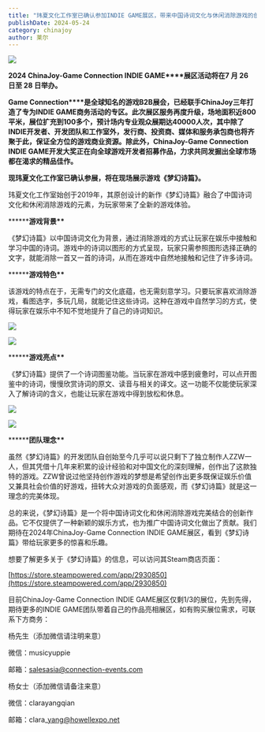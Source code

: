 ```yaml
---
title: "玮夏文化工作室已确认参加INDIE GAME展区，带来中国诗词文化与休闲消除游戏的创新结合——《梦幻诗篇》"
publishDate: 2024-05-24
category: chinajoy
author: 莱尔
---
```


![](https://ec-net-1251389766.cos.ap-shanghai.myqcloud.com/wp-content/uploads/2024/05/20240524132300545-1024x435.jpg)

**2024 ChinaJoy-Game Connection INDIE GAME****展区活动将在7 月 26 日至 28 日举办。**

**Game Connection****是全球知名的游戏B2B展会，已经联手ChinaJoy三年打造了专为INDIE GAME商务活动的专区。此次展区服务再度升级，场地面积近800平米，展位扩充到100多个，预计场内专业观众展期达40000人次，其中除了INDIE开发者、开发团队和工作室外，发行商、投资商、媒体和服务承包商也将齐聚于此，保证全方位的游戏商业资源。除此外，ChinaJoy-Game Connection INDIE GAME开发大奖正在向全球游戏开发者招募作品，力求共同发掘出全球市场都在渴求的精品佳作。**

**现玮夏文化工作室已确认参展，将在现场展示游戏《梦幻诗篇》。**

玮夏文化工作室始创于2019年，其原创设计的新作《梦幻诗篇》融合了中国诗词文化和休闲消除游戏的元素，为玩家带来了全新的游戏体验。

**\*\*****游戏背景\*\***

《梦幻诗篇》以中国诗词文化为背景，通过消除游戏的方式让玩家在娱乐中接触和学习中国的诗词。游戏中的诗词以图形的方式呈现，玩家只需参照图形选择正确的文字，就能消除一首又一首的诗词，从而在游戏中自然地接触和记住了许多诗词。

**\*\*****游戏特色\*\***

该游戏的特点在于，无需专门的文化底蕴，也无需刻意学习。只要玩家喜欢消除游戏，看图选字，多玩几局，就能记住这些诗词。这种在游戏中自然学习的方式，使得玩家在娱乐中不知不觉地提升了自己的诗词知识。

![](https://ec-net-1251389766.cos.ap-shanghai.myqcloud.com/wp-content/uploads/2024/05/20240524132311371-1024x511.jpg)

![](https://ec-net-1251389766.cos.ap-shanghai.myqcloud.com/wp-content/uploads/2024/05/20240524132315398-1024x512.jpg)

**\*\*****游戏亮点\*\***

《梦幻诗篇》提供了一个诗词图鉴功能。当玩家在游戏中感到疲惫时，可以点开图鉴中的诗词，慢慢欣赏诗词的原文、读音与相关的译文。这一功能不仅能使玩家深入了解诗词的含义，也能让玩家在游戏中得到放松和休息。

![](https://ec-net-1251389766.cos.ap-shanghai.myqcloud.com/wp-content/uploads/2024/05/20240524132321785-1024x575.jpg)

![](https://ec-net-1251389766.cos.ap-shanghai.myqcloud.com/wp-content/uploads/2024/05/20240524132327264-1024x527.jpg)

**\*\*****团队理念\*\***

虽然《梦幻诗篇》的开发团队自创始至今几乎可以说只剩下了独立制作人ZZW一人，但其凭借十几年来积累的设计经验和对中国文化的深刻理解，创作出了这款独特的游戏。ZZW曾说过他坚持创作游戏的梦想是希望创作出更多既保证娱乐价值又兼具社会价值的好游戏，扭转大众对游戏的负面感观，而《梦幻诗篇》就是这一理念的完美体现。

总的来说，《梦幻诗篇》是一个将中国诗词文化和休闲消除游戏完美结合的创新作品。它不仅提供了一种新颖的娱乐方式，也为推广中国诗词文化做出了贡献。我们期待在2024年ChinaJoy-Game Connection INDIE GAME展区，看到《梦幻诗篇》带给玩家更多的惊喜和乐趣。

想要了解更多关于《梦幻诗篇》的信息，可以访问其Steam商店页面：

[https://store.steampowered.com/app/2930850](https://store.steampowered.com/app/2930850)

目前ChinaJoy-Game Connection INDIE GAME展区仅剩1/3的展位，先到先得，期待更多的INDIE GAME团队带着自己的作品亮相展区，如有购买展位需求，可联系下方商务：

杨先生（添加微信请注明来意）

微信：musicyuppie

邮箱：salesasia@connection-events.com

杨女士（添加微信请备注来意）

微信：clarayangqian

邮箱：clara\_yang@howellexpo.net
